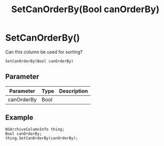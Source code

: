 ﻿---
uid: crmscript_class_nsarchivecolumninfo_setcanorderby
title: SetCanOrderBy(Bool canOrderBy)
description: CRMScript method in the NSArchiveColumnInfo class that sets the CanOrderBy property
intellisense: NSArchiveColumnInfo.SetCanOrderBy
keywords: NSArchiveColumnInfo, SetCanOrderBy, SetCanOrderBy(Bool)
so.topic: reference
---

# SetCanOrderBy()

Can this column be used for sorting?

`SetCanOrderBy(Bool canOrderBy)`

## Parameter

| Parameter | Type | Description |
|---|---|---|
| canOrderBy | Bool | |

## Example

```crmscript
NSArchiveColumnInfo thing;
Bool canOrderBy;
thing.SetCanOrderBy(canOrderBy);
```
